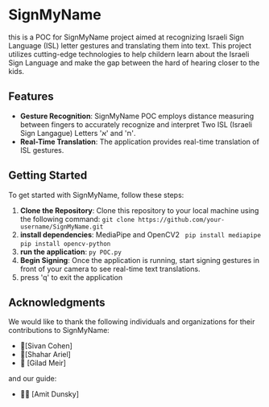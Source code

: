 # SignMyName

this is a POC for SignMyName project aimed at recognizing Israeli Sign Language (ISL) letter gestures and translating them into text. This project utilizes cutting-edge technologies to help childern learn about the Israeli Sign Language and make the gap between the hard of hearing closer to the kids.

## Features

- **Gesture Recognition**: SignMyName POC employs distance measuring between fingers to accurately recognize and interpret Two ISL (Israeli Sign Langague) Letters 'א' and 'ח'.
- **Real-Time Translation**: The application provides real-time translation of ISL gestures.

## Getting Started

To get started with SignMyName, follow these steps:

1. **Clone the Repository**: Clone this repository to your local machine using the following command:
   ``` git clone https://github.com/your-username/SignMyName.git ```
2. **install dependencies**: MediaPipe and OpenCV2
   ``` pip install mediapipe```
   ``` pip install opencv-python ```
3. **run the application**:
   ``` py POC.py ```
4. **Begin Signing**: Once the application is running, start signing gestures in front of your camera to see real-time text translations.
5. press 'q' to exit the application

## Acknowledgments

We would like to thank the following individuals and organizations for their contributions to SignMyName:

- 🌸[Sivan Cohen]
- 🚀[Shahar Ariel]
- 🎸 [Gilad Meir]
  
and our guide:
- 👨‍🏫 [Amit Dunsky] 
